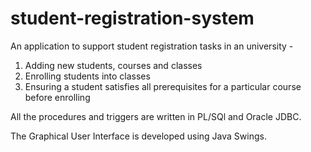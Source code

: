 # student-registration-system

An application to support student registration tasks in an university - 
1. Adding new students, courses and classes
2. Enrolling students into classes
3. Ensuring a student satisfies all prerequisites for a particular course before enrolling

All the procedures and triggers are written in PL/SQl and Oracle JDBC.

The Graphical User Interface is developed using Java Swings.
